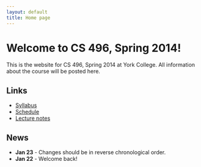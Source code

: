 ```yaml
---
layout: default
title: Home page
---
```


# Welcome to CS 496, Spring 2014!

This is the website for CS 496, Spring 2014 at York College.
All information about the course will be posted here.

## Links

* [Syllabus](syllabus.html)
* [Schedule](schedule.html)
* [Lecture notes](lectures/index.html)

## News

* **Jan 23** - Changes should be in reverse chronological order.
* **Jan 22** - Welcome back!
